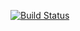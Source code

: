 [![Build Status](https://travis-ci.org/zurichzhao/lab5.svg?branch=master)](https://travis-ci.org/zurichzhao/lab5)
